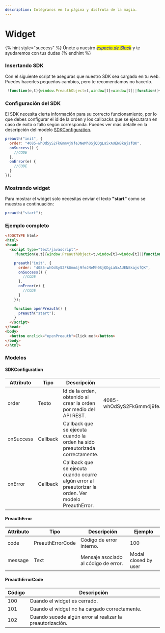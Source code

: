 ```yaml
---
description: Intégranos en tu página y disfruta de la magia.
---
```


# Widget

{% hint style="success" %}
Únete a nuestro [_<mark style="color:blue;">espacio de Slack</mark>_](https://join.slack.com/t/preauth-soporte/shared\_invite/zt-18pzujyy8-F6cZBsHmZ\_5OZFd16fnnWw) y te ayudaremos con tus dudas
{% endhint %}

### Insertando SDK

Con el siguiente script te aseguras que nuestro SDK sea cargado en tu web. Puedes hacerles pequeños cambios, pero te recomendamos no hacerlo.

```javascript
 !function(e,t){window.PreauthObject=t,window[t]=window[t]||function(){(window[t].q=window[t].q||[]).push(arguments)};const n="script",o=document.createElement(n),c=document.getElementsByTagName(n)[0];o.async=1,o.src=e,c.parentNode.insertBefore(o,c)}("https://cdn.preauth.io/preauth.js","preauth");
```

### Configuración del SDK

El SDK necesita cierta información para su correcto funcionamiento, por lo que debes configurar el id de la orden y los callbacks que se ejecutaran en caso de éxito o fallo según corresponda. Puedes ver más detalle en la descripción del modelo [SDKConfiguration](widget.md#modelos).

```javascript
preauth("init", {
  order: "4085-whOdSyS2FkGmm4j9feJNeMh0SjQDgLa5xAUENBkajsfQK",
  onSuccess() {
    //CODE  
  },  
  onError(e) {
    //CODE
  }
});
```

### Mostrando widget

Para mostrar el widget solo necesitas enviar el texto **"start"** como se muestra a continuación:

```javascript
preauth("start");
```

### Ejemplo completo

```html
<!DOCTYPE html>
<html>
<head>
  <script type="text/javascript">
    !function(e,t){window.PreauthObject=t,window[t]=window[t]||function(){(window[t].q=window[t].q||[]).push(arguments)};const n="script",o=document.createElement(n),c=document.getElementsByTagName(n)[0];o.async=1,o.src=e,c.parentNode.insertBefore(o,c)}("https://cdn.preauth.io/preauth.js","preauth");

    preauth("init", {
      order: "4085-whOdSyS2FkGmm4j9feJNeMh0SjQDgLa5xAUENBkajsfQK",
      onSuccess() {
        //CODE  
      },  
      onError(e) {
        //CODE
      }
    });

    function openPreauth() {
      preauth("start");
    }
  </script>
</head>
<body>
  <button onclick="openPreauth">Click me!</button>
</body>
</html>
```

### Modelos

#### SDKConfiguration

| Attributo | Tipo     | Descripción                                                                                          | Ejemplo                                            |
| --------- | -------- | ---------------------------------------------------------------------------------------------------- | -------------------------------------------------- |
| order     | Texto    | Id de la orden, obtenido al crear la orden por medio del API REST.                                   | 4085-whOdSyS2FkGmm4j9feJNeMh0SjQDgLa5xAUENBkajsfQK |
| onSuccess | Callback | Callback que se ejecuta cuando la orden ha sido preautorizada correctamente.                         |                                                    |
| onError   | Callback | Callback que se ejecuta cuando ocurre algún error al preautorizar la orden. Ver modelo PreauthError. |                                                    |

#### PreauthError

| Attributo | Tipo             | Descripción                          | Ejemplo              |
| --------- | ---------------- | ------------------------------------ | -------------------- |
| code      | PreauthErrorCode | Código de error interno.             | 100                  |
| message   | Text             | Mensaje asociado al código de error. | Modal closed by user |

#### PreauthErrorCode

| Código | Descripción                                               |
| ------ | --------------------------------------------------------- |
| 100    | Cuando el widget es cerrado.                              |
| 101    | Cuando el widget no ha cargado correctamente.             |
| 102    | Cuando sucede algún error al realizar la preautorización. |
